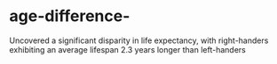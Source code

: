 # age-difference-
Uncovered a significant disparity in life expectancy, with right-handers exhibiting an average lifespan 2.3 years longer than left-handers

